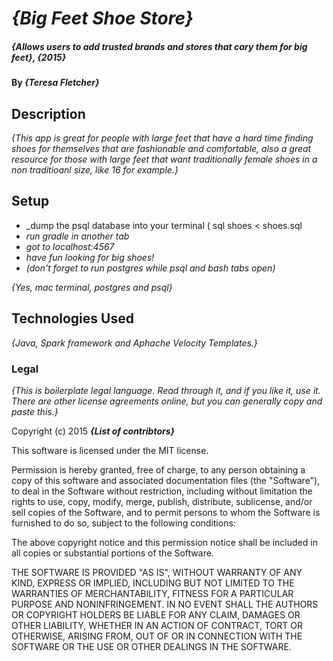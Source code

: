 # _{Big Feet Shoe Store}_

##### _{Allows users to add trusted brands and stores that cary them for big feet}, {2015}_

#### By _**{Teresa Fletcher}**_

## Description

_{This app is great for people with large feet that have a hard time finding shoes for themselves that are fashionable and comfortable, also a great resource for those with large feet that want traditionally female shoes in a non traditioanl size, like 16 for example.}_

## Setup

* _dump the psql database into your terminal ( sql shoes < shoes.sql
* _run gradle in another tab_
* _got to localhost:4567_
* _have fun looking for big shoes!_
* _(don't forget to run postgres while psql and bash tabs open)_


_{Yes, mac terminal, postgres and psql}_

## Technologies Used

_{Java, Spark framework and Aphache Velocity Templates.}_

### Legal

*{This is boilerplate legal language. Read through it, and if you like it, use it. There are other license agreements online, but you can generally copy and paste this.}*

Copyright (c) 2015 **_{List of contribtors}_**

This software is licensed under the MIT license.

Permission is hereby granted, free of charge, to any person obtaining a copy
of this software and associated documentation files (the "Software"), to deal
in the Software without restriction, including without limitation the rights
to use, copy, modify, merge, publish, distribute, sublicense, and/or sell
copies of the Software, and to permit persons to whom the Software is
furnished to do so, subject to the following conditions:

The above copyright notice and this permission notice shall be included in
all copies or substantial portions of the Software.

THE SOFTWARE IS PROVIDED "AS IS", WITHOUT WARRANTY OF ANY KIND, EXPRESS OR
IMPLIED, INCLUDING BUT NOT LIMITED TO THE WARRANTIES OF MERCHANTABILITY,
FITNESS FOR A PARTICULAR PURPOSE AND NONINFRINGEMENT. IN NO EVENT SHALL THE
AUTHORS OR COPYRIGHT HOLDERS BE LIABLE FOR ANY CLAIM, DAMAGES OR OTHER
LIABILITY, WHETHER IN AN ACTION OF CONTRACT, TORT OR OTHERWISE, ARISING FROM,
OUT OF OR IN CONNECTION WITH THE SOFTWARE OR THE USE OR OTHER DEALINGS IN
THE SOFTWARE.
